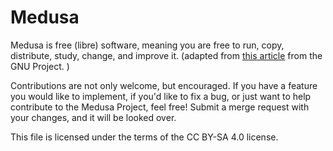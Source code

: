 # Medusa
Medusa is free (libre) software, meaning you are free to run, copy, distribute,
study, change, and improve it. (adapted from
[this article](https://www.gnu.org/philosophy/free-sw.en.html) from the GNU
Project. )

Contributions are not only welcome, but encouraged. If you have a feature you
would like to implement, if you'd like to fix a bug, or just want to help
contribute to the Medusa Project, feel free! Submit a merge request with your
changes, and it will be looked over.

This file is licensed under the terms of the CC BY-SA 4.0 license.